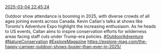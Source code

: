 [2025-03-04 22:45:24](https://mstdn.social/@hill_wanderer/114106585896573321)

Outdoor show attendance is booming in 2025, with diverse crowds of all ages joining events across Canada. Kevin Callan&#39;s talks at shows like Toronto&#39;s Adventure Expo highlight the increasing enthusiasm. As he heads to US events, Callan aims to inspire conservation efforts for wilderness areas facing staff cuts under Trump-era policies. <a href="https://mstdn.social/tags/OutdoorAdventure" class="mention hashtag" rel="tag">#OutdoorAdventure</a> <a href="https://mstdn.social/tags/NatureConservation" class="mention hashtag" rel="tag">#NatureConservation</a> <a href="https://mstdn.social/tags/ExploreMagazine" class="mention hashtag" rel="tag">#ExploreMagazine</a> <a href="https://explore-mag.com/the-happy-camper-outdoor-shows-busier-than-ever-in-2025/" target="_blank" rel="nofollow noopener noreferrer" translate="no">https://explore-mag.com/the-happy-camper-outdoor-shows-busier-than-ever-in-2025/</a>